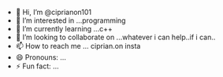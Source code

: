 - 👋 Hi, I’m @ciprianon101
- 👀 I’m interested in ...programming
- 🌱 I’m currently learning ...c++
- 💞️ I’m looking to collaborate on ...whatever i can help..if i can..
- 📫 How to reach me ... ciprian.on insta
- 😄 Pronouns: ...
- ⚡ Fun fact: ...

<!---
ciprianon101/ciprianon101 is a ✨ special ✨ repository because its `README.md` (this file) appears on your GitHub profile.
You can click the Preview link to take a look at your changes.
--->
